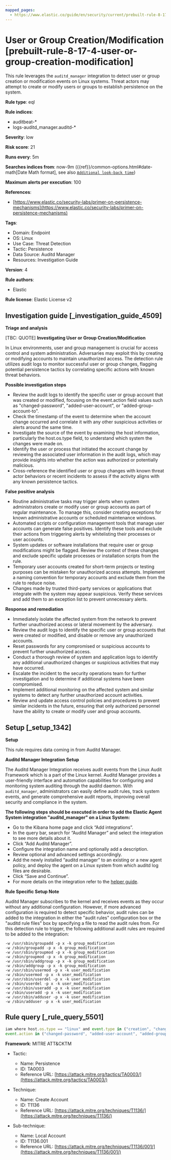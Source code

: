 ```yaml
---
mapped_pages:
  - https://www.elastic.co/guide/en/security/current/prebuilt-rule-8-17-4-user-or-group-creation-modification.html
---
```


# User or Group Creation/Modification [prebuilt-rule-8-17-4-user-or-group-creation-modification]

This rule leverages the `auditd_manager` integration to detect user or group creation or modification events on Linux systems. Threat actors may attempt to create or modify users or groups to establish persistence on the system.

**Rule type**: eql

**Rule indices**:

* auditbeat-*
* logs-auditd_manager.auditd-*

**Severity**: low

**Risk score**: 21

**Runs every**: 5m

**Searches indices from**: now-9m ({{ref}}/common-options.html#date-math[Date Math format], see also [`Additional look-back time`](docs-content://solutions/security/detect-and-alert/create-detection-rule.md#rule-schedule))

**Maximum alerts per execution**: 100

**References**:

* [https://www.elastic.co/security-labs/primer-on-persistence-mechanisms](https://www.elastic.co/security-labs/primer-on-persistence-mechanisms)

**Tags**:

* Domain: Endpoint
* OS: Linux
* Use Case: Threat Detection
* Tactic: Persistence
* Data Source: Auditd Manager
* Resources: Investigation Guide

**Version**: 4

**Rule authors**:

* Elastic

**Rule license**: Elastic License v2

## Investigation guide [_investigation_guide_4509]

**Triage and analysis**

[TBC: QUOTE]
**Investigating User or Group Creation/Modification**

In Linux environments, user and group management is crucial for access control and system administration. Adversaries may exploit this by creating or modifying accounts to maintain unauthorized access. The detection rule utilizes audit logs to monitor successful user or group changes, flagging potential persistence tactics by correlating specific actions with known threat behaviors.

**Possible investigation steps**

* Review the audit logs to identify the specific user or group account that was created or modified, focusing on the event.action field values such as "changed-password", "added-user-account", or "added-group-account-to".
* Check the timestamp of the event to determine when the account change occurred and correlate it with any other suspicious activities or alerts around the same time.
* Investigate the source of the event by examining the host information, particularly the host.os.type field, to understand which system the changes were made on.
* Identify the user or process that initiated the account change by reviewing the associated user information in the audit logs, which may provide insights into whether the action was authorized or potentially malicious.
* Cross-reference the identified user or group changes with known threat actor behaviors or recent incidents to assess if the activity aligns with any known persistence tactics.

**False positive analysis**

* Routine administrative tasks may trigger alerts when system administrators create or modify user or group accounts as part of regular maintenance. To manage this, consider creating exceptions for known administrative accounts or scheduled maintenance windows.
* Automated scripts or configuration management tools that manage user accounts can generate false positives. Identify these tools and exclude their actions from triggering alerts by whitelisting their processes or user accounts.
* System updates or software installations that require user or group modifications might be flagged. Review the context of these changes and exclude specific update processes or installation scripts from the rule.
* Temporary user accounts created for short-term projects or testing purposes can be mistaken for unauthorized access attempts. Implement a naming convention for temporary accounts and exclude them from the rule to reduce noise.
* Changes made by trusted third-party services or applications that integrate with the system may appear suspicious. Verify these services and add them to an exception list to prevent unnecessary alerts.

**Response and remediation**

* Immediately isolate the affected system from the network to prevent further unauthorized access or lateral movement by the adversary.
* Review the audit logs to identify the specific user or group accounts that were created or modified, and disable or remove any unauthorized accounts.
* Reset passwords for any compromised or suspicious accounts to prevent further unauthorized access.
* Conduct a thorough review of system and application logs to identify any additional unauthorized changes or suspicious activities that may have occurred.
* Escalate the incident to the security operations team for further investigation and to determine if additional systems have been compromised.
* Implement additional monitoring on the affected system and similar systems to detect any further unauthorized account activities.
* Review and update access control policies and procedures to prevent similar incidents in the future, ensuring that only authorized personnel have the ability to create or modify user and group accounts.


## Setup [_setup_1342]

**Setup**

This rule requires data coming in from Auditd Manager.

**Auditd Manager Integration Setup**

The Auditd Manager Integration receives audit events from the Linux Audit Framework which is a part of the Linux kernel. Auditd Manager provides a user-friendly interface and automation capabilities for configuring and monitoring system auditing through the auditd daemon. With `auditd_manager`, administrators can easily define audit rules, track system events, and generate comprehensive audit reports, improving overall security and compliance in the system.

**The following steps should be executed in order to add the Elastic Agent System integration "auditd_manager" on a Linux System:**

* Go to the Kibana home page and click “Add integrations”.
* In the query bar, search for “Auditd Manager” and select the integration to see more details about it.
* Click “Add Auditd Manager”.
* Configure the integration name and optionally add a description.
* Review optional and advanced settings accordingly.
* Add the newly installed “auditd manager” to an existing or a new agent policy, and deploy the agent on a Linux system from which auditd log files are desirable.
* Click “Save and Continue”.
* For more details on the integration refer to the [helper guide](https://docs.elastic.co/integrations/auditd_manager).

**Rule Specific Setup Note**

Auditd Manager subscribes to the kernel and receives events as they occur without any additional configuration. However, if more advanced configuration is required to detect specific behavior, audit rules can be added to the integration in either the "audit rules" configuration box or the "auditd rule files" box by specifying a file to read the audit rules from. For this detection rule to trigger, the following additional audit rules are required to be added to the integration:

```
-w /usr/sbin/groupadd -p x -k group_modification
-w /sbin/groupadd -p x -k group_modification
-w /usr/sbin/groupmod -p x -k group_modification
-w /sbin/groupmod -p x -k group_modification
-w /usr/sbin/addgroup -p x -k group_modification
-w /sbin/addgroup -p x -k group_modification
-w /usr/sbin/usermod -p x -k user_modification
-w /sbin/usermod -p x -k user_modification
-w /usr/sbin/userdel -p x -k user_modification
-w /sbin/userdel -p x -k user_modification
-w /usr/sbin/useradd -p x -k user_modification
-w /sbin/useradd -p x -k user_modification
-w /usr/sbin/adduser -p x -k user_modification
-w /sbin/adduser -p x -k user_modification
```


## Rule query [_rule_query_5501]

```js
iam where host.os.type == "linux" and event.type in ("creation", "change") and auditd.result == "success" and
event.action in ("changed-password", "added-user-account", "added-group-account-to") and process.name != null
```

**Framework**: MITRE ATT&CKTM

* Tactic:

    * Name: Persistence
    * ID: TA0003
    * Reference URL: [https://attack.mitre.org/tactics/TA0003/](https://attack.mitre.org/tactics/TA0003/)

* Technique:

    * Name: Create Account
    * ID: T1136
    * Reference URL: [https://attack.mitre.org/techniques/T1136/](https://attack.mitre.org/techniques/T1136/)

* Sub-technique:

    * Name: Local Account
    * ID: T1136.001
    * Reference URL: [https://attack.mitre.org/techniques/T1136/001/](https://attack.mitre.org/techniques/T1136/001/)



